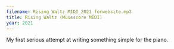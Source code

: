 ```yaml
---
filename: Rising_Waltz_MIDI_2021_forwebsite.mp3
title: Rising Waltz (Musescore MIDI)
year: 2021
---
```


My first serious attempt at writing something simple for the piano.
